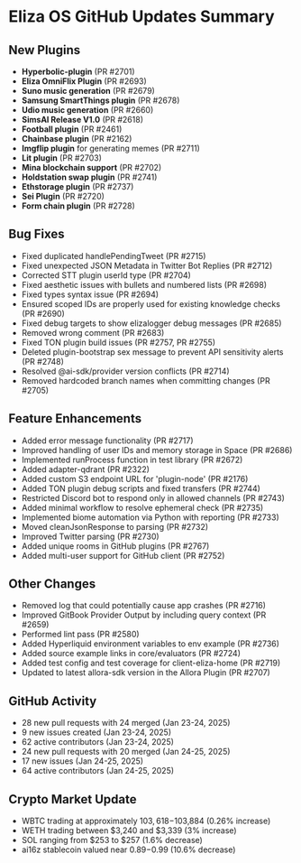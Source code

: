 # Eliza OS GitHub Updates Summary

## New Plugins
- **Hyperbolic-plugin** (PR #2701)
- **Eliza OmniFlix Plugin** (PR #2693)
- **Suno music generation** (PR #2679)
- **Samsung SmartThings plugin** (PR #2678)
- **Udio music generation** (PR #2660)
- **SimsAI Release V1.0** (PR #2618)
- **Football plugin** (PR #2461)
- **Chainbase plugin** (PR #2162)
- **Imgflip plugin** for generating memes (PR #2711)
- **Lit plugin** (PR #2703)
- **Mina blockchain support** (PR #2702)
- **Holdstation swap plugin** (PR #2741)
- **Ethstorage plugin** (PR #2737)
- **Sei Plugin** (PR #2720)
- **Form chain plugin** (PR #2728)

## Bug Fixes
- Fixed duplicated handlePendingTweet (PR #2715)
- Fixed unexpected JSON Metadata in Twitter Bot Replies (PR #2712)
- Corrected STT plugin userId type (PR #2704)
- Fixed aesthetic issues with bullets and numbered lists (PR #2698)
- Fixed types syntax issue (PR #2694)
- Ensured scoped IDs are properly used for existing knowledge checks (PR #2690)
- Fixed debug targets to show elizalogger debug messages (PR #2685)
- Removed wrong comment (PR #2683)
- Fixed TON plugin build issues (PR #2757, PR #2755)
- Deleted plugin-bootstrap sex message to prevent API sensitivity alerts (PR #2748)
- Resolved @ai-sdk/provider version conflicts (PR #2714)
- Removed hardcoded branch names when committing changes (PR #2705)

## Feature Enhancements
- Added error message functionality (PR #2717)
- Improved handling of user IDs and memory storage in Space (PR #2686)
- Implemented runProcess function in test library (PR #2672)
- Added adapter-qdrant (PR #2322)
- Added custom S3 endpoint URL for 'plugin-node' (PR #2176)
- Added TON plugin debug scripts and fixed transfers (PR #2744)
- Restricted Discord bot to respond only in allowed channels (PR #2743)
- Added minimal workflow to resolve ephemeral check (PR #2735)
- Implemented biome automation via Python with reporting (PR #2733)
- Moved cleanJsonResponse to parsing (PR #2732)
- Improved Twitter parsing (PR #2730)
- Added unique rooms in GitHub plugins (PR #2767)
- Added multi-user support for GitHub client (PR #2752)

## Other Changes
- Removed log that could potentially cause app crashes (PR #2716)
- Improved GitBook Provider Output by including query context (PR #2659)
- Performed lint pass (PR #2580)
- Added Hyperliquid environment variables to env example (PR #2736)
- Added source example links in core/evaluators (PR #2724)
- Added test config and test coverage for client-eliza-home (PR #2719)
- Updated to latest allora-sdk version in the Allora Plugin (PR #2707)

## GitHub Activity
- 28 new pull requests with 24 merged (Jan 23-24, 2025)
- 9 new issues created (Jan 23-24, 2025)
- 62 active contributors (Jan 23-24, 2025)
- 24 new pull requests with 20 merged (Jan 24-25, 2025)
- 17 new issues (Jan 24-25, 2025)
- 64 active contributors (Jan 24-25, 2025)

## Crypto Market Update
- WBTC trading at approximately $103,618-$103,884 (0.26% increase)
- WETH trading between $3,240 and $3,339 (3% increase)
- SOL ranging from $253 to $257 (1.6% decrease)
- ai16z stablecoin valued near $0.89-$0.99 (10.6% decrease)